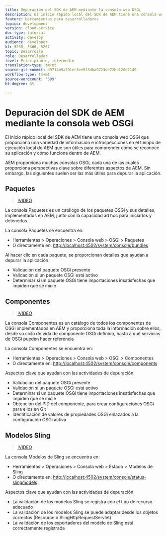 ```yaml
---
title: Depuración del SDK de AEM mediante la consola web OSGi
description: El inicio rápido local del SDK de AEM tiene una consola web OSGi que proporciona una variedad de información e introspecciones en el tiempo de ejecución local de AEM que son útiles para comprender cómo se reconoce su aplicación y cómo funciona dentro de AEM.
feature: Herramientas para desarrolladores
topics: development
version: cloud-service
doc-type: tutorial
activity: develop
audience: developer
kt: 5265, 5366, 5267
topic: Desarrollo
role: Desarrollador
level: Principiante, intermedio
translation-type: tm+mt
source-git-commit: d9714b9a291ec3ee5f3dba9723de72bb120d2149
workflow-type: tm+mt
source-wordcount: '399'
ht-degree: 3%

---
```



# Depuración del SDK de AEM mediante la consola web OSGi

El inicio rápido local del SDK de AEM tiene una consola web OSGi que proporciona una variedad de información e introspecciones en el tiempo de ejecución local de AEM que son útiles para comprender cómo se reconoce su aplicación y cómo funciona dentro de AEM.

AEM proporciona muchas consolas OSGi, cada una de las cuales proporciona perspectivas clave sobre diferentes aspectos de AEM. Sin embargo, las siguientes suelen ser las más útiles para depurar la aplicación.

## Paquetes

>[!VIDEO](https://video.tv.adobe.com/v/34335/?quality=12&learn=on)

La consola Paquetes es un catálogo de los paquetes OSGi y sus detalles, implementados en AEM, junto con la capacidad ad hoc para iniciarlos y detenerlos.

La consola Paquetes se encuentra en:

+ Herramientas > Operaciones > Consola web > OSGi > Paquetes
+ O directamente en: [http://localhost:4502/system/console/bundles](http://localhost:4502/system/console/bundles)

Al hacer clic en cada paquete, se proporcionan detalles que ayudan a depurar la aplicación.

+ Validación del paquete OSGi presente
+ Validación si un paquete OSGi está activo
+ Determinar si un paquete OSGi tiene importaciones insatisfechas que impiden que se inicie

## Componentes

>[!VIDEO](https://video.tv.adobe.com/v/34336/?quality=12&learn=on)

La consola Componentes es un catálogo de todos los componentes de OSGi implementados en AEM y proporciona toda la información sobre ellos, desde su ciclo de vida de componente OSGi definido, hasta a qué servicios de OSGi pueden hacer referencia

La consola Componentes se encuentra en:

+ Herramientas > Operaciones > Consola web > OSGi > Componentes
+ O directamente en: [http://localhost:4502/system/console/components](http://localhost:4502/system/console/components)

Aspectos clave que ayudan con las actividades de depuración:

+ Validación del paquete OSGi presente
+ Validación si un paquete OSGi está activo
+ Determinar si un paquete OSGi tiene importaciones insatisfechas que impiden que se inicie
+ Obtención del PID del componente, para crear configuraciones OSGi para ellos en Git
+ Identificación de valores de propiedades OSGi enlazados a la configuración OSGi activa

## Modelos Sling

>[!VIDEO](https://video.tv.adobe.com/v/34337/?quality=12&learn=on)

La consola Modelos de Sling se encuentra en:

+ Herramientas > Operaciones > Consola web > Estado > Modelos de Sling
+ O directamente en: [http://localhost:4502/system/console/status-slingmodels](http://localhost:4502/system/console/status-slingmodels)

Aspectos clave que ayudan con las actividades de depuración:

+ La validación de los modelos Sling se registra con el tipo de recurso adecuado
+ La validación de los modelos Sling se puede adaptar desde los objetos correctos (Resource o SlingHttpRequestServlet)
+ La validación de los exportadores del modelo de Sling está correctamente registrada
